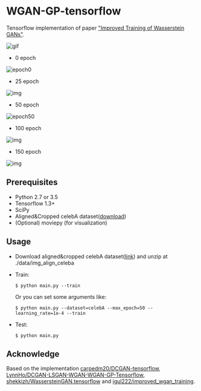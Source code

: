# WGAN-GP-tensorflow

Tensorflow implementation of paper ["Improved Training of Wasserstein GANs"](https://arxiv.org/abs/1704.00028).

![gif](http://cfile22.uf.tistory.com/image/995AF8365AD9714617A457.gif)

* 0 epoch

![epoch0](http://cfile24.uf.tistory.com/image/99DE3E355AD971992E9F3C)

* 25 epoch

![img](http://cfile29.uf.tistory.com/image/99274A355AD9719925FEF4)

* 50 epoch

![epoch50](http://cfile23.uf.tistory.com/image/9927653B5AD971B537B169)

* 100 epoch

![img](http://cfile8.uf.tistory.com/image/996E113B5AD971CB1010F7)

* 150 epoch

![img](http://cfile28.uf.tistory.com/image/9999403C5AD971DB2483C5)

## Prerequisites

- Python 2.7 or 3.5
- Tensorflow 1.3+
- SciPy
- Aligned&Cropped celebA dataset([download](https://www.dropbox.com/sh/8oqt9vytwxb3s4r/AADSNUu0bseoCKuxuI5ZeTl1a/Img?dl=0))
- (Optional) moviepy (for visualization)

## Usage

* Download aligned&cropped celebA dataset([link](https://www.dropbox.com/sh/8oqt9vytwxb3s4r/AADSNUu0bseoCKuxuI5ZeTl1a/Img?dl=0)) and unzip at ./data/img_align_celeba

* Train:

  ```
  $ python main.py --train
  ```

  Or you can set some arguments like:

  ```
  $ python main.py --dataset=celebA --max_epoch=50 --learning_rate=1e-4 --train
  ```

* Test:

  ```
  $ python main.py
  ```

## Acknowledge

Based on the implementation [carpedm20/DCGAN-tensorflow](https://github.com/carpedm20/DCGAN-tensorflow), [LynnHo/DCGAN-LSGAN-WGAN-WGAN-GP-Tensorflow](https://github.com/LynnHo/DCGAN-LSGAN-WGAN-WGAN-GP-Tensorflow), [shekkizh/WassersteinGAN.tensorflow](https://github.com/shekkizh/WassersteinGAN.tensorflow) and [igul222/improved_wgan_training](https://github.com/igul222/improved_wgan_training).
